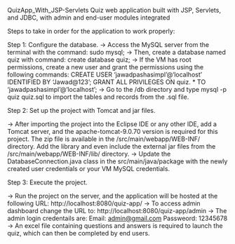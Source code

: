 QuizApp_With_JSP-Servlets
Quiz web application built with JSP, Servlets, and JDBC, with admin and end-user modules integrated

Steps to take in order for the application to work properly:

Step 1: Configure the database.
-> Access the MySQL server from the terminal with the command: sudo mysql;
-> Then, create a database named quiz with command: create database quiz;
-> If the VM has root permissions, create a new user and grant the permissions using the following commands:
  CREATE USER ‘jawadpashasimpl’@‘localhost’ IDENTIFIED BY ‘Jawad@123’;
    GRANT ALL PRIVILEGES ON quiz. * TO ‘jawadpashasimpl’@‘localhost’;
-> Go to the /db directory and type mysql -p quiz quiz.sql to import the tables and records from the .sql file.

Step 2: Set up the project with Tomcat and jar files.

-> After importing the project into the Eclipse IDE or any other IDE, add a Tomcat server, and the apache-tomcat-9.0.70 version is required for this project. The zip file is available in the /src/main/webapp/WEB-INF/ directory. Add the library and even include the external jar files from the /src/main/webapp/WEB-INF/lib/ directory.
-> Update the DatabaseConnection.java class in the src/main/java/package with the newly created user credentials or your VM MySQL credentials.

Step 3: Execute the project.

-> Run the project on the server, and the application will be hosted at the following URL: http://localhost:8080/quiz-app/
-> To access admin dashboard change the URL to: http://localhost:8080/quiz-app/admin 
-> The admin login credentails are:
  Email: admin@gmail.com
  Passweord: 12345678
-> An excel file containing questions and answers is required to launch the quiz, which can then be completed by end users.
